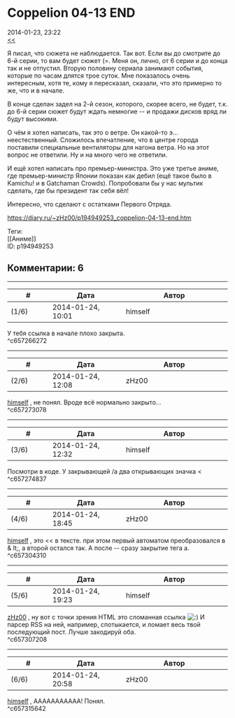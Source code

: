 Coppelion 04-13 END
===================

  
2014-01-23, 23:22  
  [<<](Coppelion%2001-03)    
   
 Я писал, что сюжета не наблюдается. Так вот. Если вы до смотрите до 6-й серии, то вам будет сюжет (=. Меня он, лично, от 6 серии и до конца так и не отпустил. Вторую половину сериала занимают события, которые по часам длятся трое суток. Мне показалось очень интересным, хотя те, кому я пересказал, сказали, что это примерно то же, что и в начале.   
   
 В конце сделан задел на 2-й сезон, которого, скорее всего, не будет, т.к. до 6-й серии сюжет будут ждать немногие -- и продажи дисков вряд ли будут высокими.   
   
 О чём я хотел написать, так это о ветре. Он какой-то э... неестественный. Сложилось впечатление, что в центре города поставили специальные вентиляторы для нагона ветра. Но на этот вопрос не ответили. Ну и на много чего не ответили.   
   
 И ещё хотел написать про премьер-министра. Это уже третье аниме, где премьер-министр Японии показан как дебил (ещё такое было в Kamichu! и в Gatchaman Crowds). Попробовали бы у нас мультик сделать, где бы президент так себя вёл!   
   
 Интересно, что сделают с остатками Первого Отряда.   
  
<https://diary.ru/~zHz00/p194949253_coppelion-04-13-end.htm>  
  
Теги:  
[[Аниме]]  
ID: p194949253  


Комментарии: 6
--------------

  


---



|         #         |              Дата              |                     Автор                     |           ID           |
| --- | --- | --- | --- |
| (1/6) | 2014-01-24, 10:01 | himself | c657266272 |

  
 У тебя ссылка в начале плохо закрыта.   
 ^c657266272

---



|         #         |              Дата              |                     Автор                     |           ID           |
| --- | --- | --- | --- |
| (2/6) | 2014-01-24, 12:08 | zHz00 | c657273078 |

  
  [himself](http://himself.diary.ru "void")  , не понял. Вроде всё нормально закрыто...   
 ^c657273078

---



|         #         |              Дата              |                     Автор                     |           ID           |
| --- | --- | --- | --- |
| (3/6) | 2014-01-24, 12:32 | himself | c657274837 |

  
 Посмотри в коде. У закрывающей /a два открывающих значка <   
 ^c657274837

---



|         #         |              Дата              |                     Автор                     |           ID           |
| --- | --- | --- | --- |
| (4/6) | 2014-01-24, 18:45 | zHz00 | c657304310 |

  
  [himself](http://himself.diary.ru "void")  , это << в тексте. при этом первый автоматом преобразовался в & lt;, а второй остался так. А после -- сразу закрытие тега a.   
 ^c657304310

---



|         #         |              Дата              |                     Автор                     |           ID           |
| --- | --- | --- | --- |
| (5/6) | 2014-01-24, 19:23 | himself | c657307208 |

  
  [zHz00](https://zHz00.diary.ru "Untitled")  , ну вот с точки зрения HTML это сломанная ссылка ![:)](http://static.diary.ru/picture/3.gif) И парсер RSS на ней, например, спотыкается, и ломает весь твой последующий пост. Лучше закодируй оба.   
 ^c657307208

---



|         #         |              Дата              |                     Автор                     |           ID           |
| --- | --- | --- | --- |
| (6/6) | 2014-01-24, 20:58 | zHz00 | c657315642 |

  
  [himself](http://himself.diary.ru "void")  , ААААААААААА! Понял.   
 ^c657315642